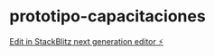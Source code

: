 # prototipo-capacitaciones

[Edit in StackBlitz next generation editor ⚡️](https://stackblitz.com/~/github.com/Felipe-os7/prototipo-capacitaciones)